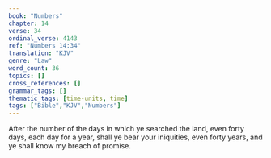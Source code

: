 ```yaml
---
book: "Numbers"
chapter: 14
verse: 34
ordinal_verse: 4143
ref: "Numbers 14:34"
translation: "KJV"
genre: "Law"
word_count: 36
topics: []
cross_references: []
grammar_tags: []
thematic_tags: [time-units, time]
tags: ["Bible","KJV","Numbers"]
---
```

After the number of the days in which ye searched the land, even forty days, each day for a year, shall ye bear your iniquities, even forty years, and ye shall know my breach of promise.
